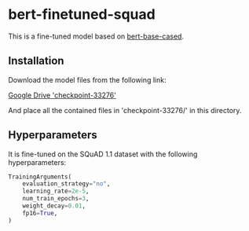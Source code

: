 # bert-finetuned-squad

This is a fine-tuned model based on [bert-base-cased](https://huggingface.co/google-bert/bert-base-cased).

## Installation

Download the model files from the following link:

[Google Drive 'checkpoint-33276'](https://drive.google.com/drive/folders/1P9IWL2os20-drwG7zkbCUrREDMf31Dcu?usp=sharing)

And place all the contained files in 'checkpoint-33276/' in this directory.

## Hyperparameters

It is fine-tuned on the SQuAD 1.1 dataset with the following hyperparameters:

```python
TrainingArguments(
    evaluation_strategy="no",
    learning_rate=2e-5,
    num_train_epochs=3,
    weight_decay=0.01,
    fp16=True,
)
```
